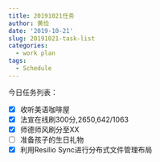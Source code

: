 ```yaml
---
title: 20191021任务
author: 黄俭
date: '2019-10-21'
slug: 20191021-task-list
categories:
  - work plan
tags:
  - Schedule
---
```


今日任务列表：

- [X] 收听美语咖啡屋
- [X] 法宣在线刷300分,2650,642/1063
- [X] 师德师风刷分至XX
- [ ] 准备孩子的生日礼物
- [X] 利用Resilio Sync进行分布式文件管理布局
